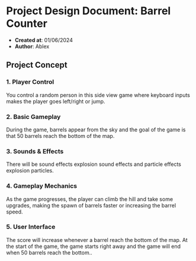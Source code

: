 # Project Design Document: Barrel Counter
  - **Created at**: 01/06/2024
  - **Author**: Ablex

## Project Concept

### 1. Player Control

You control a random person in this side view game where keyboard inputs makes the player goes left/right or jump.

### 2. Basic Gameplay

During the game, barrels appear from the sky and the goal of the game is that 50 barrels reach the bottom of the map.

### 3. Sounds & Effects

There will be sound effects explosion sound effects and particle effects explosion particles.

### 4. Gameplay Mechanics

As the game progresses, the player can climb the hill and take some upgrades, making the spawn of barrels faster or increasing the barrel speed.

### 5. User Interface

The score will increase whenever a barrel reach the bottom of the map. At the start of the game, the game starts right away and the game will end when 50 barrels reach the bottom..